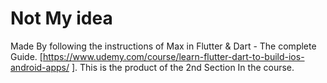 # Not My idea
Made By following the instructions of Max in Flutter & Dart - The complete Guide.
[https://www.udemy.com/course/learn-flutter-dart-to-build-ios-android-apps/
].
This is the product of the 2nd Section In the course.
